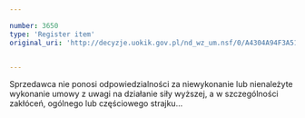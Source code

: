 ```yaml
---

number: 3650
type: 'Register item'
original_uri: 'http://decyzje.uokik.gov.pl/nd_wz_um.nsf/0/A4304A94F3A51843C1257A6100320CF4?OpenDocument'


---
```


Sprzedawca nie ponosi odpowiedzialności za niewykonanie lub nienależyte wykonanie umowy z uwagi na działanie siły wyższej, a w szczególności zakłóceń, ogólnego lub częściowego strajku...
